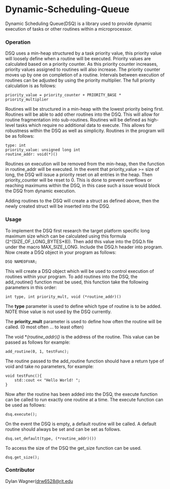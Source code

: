 # Dynamic-Scheduling-Queue
Dynamic Scheduling Queue(DSQ) is a library used to provide dynamic execution of tasks or other routines within a microprocessor. 

### Operation
DSQ uses a min-heap structured by a task priority value, this priority value will loosely define when a routine will be executed. Priority values are calculated based on a priority counter. As this priority counter increases, priority values assigned to routines will also increase. The priority counter moves up by one on completion of a routine. Intervals between execution of routines can be adjusted by using the priority multiplier. The full priority calculation is as follows:

`priority_value = priority_counter + PRIORITY_BASE * priority_multiplier`

Routines will be structured in a min-heap with the lowest priority being first. Routines will be able to add other routines into the DSQ. This will allow for routine fragmentation into sub-routines. Routines will be defined as high-level tasks which require no additional data to execute. This allows for robustness within the DSQ as well as simplicity. Routines in the program will be as follows:
```
type: int
priority_value: unsigned long int
routine_addr: void(*)()
```
Routines on execution will be removed from the min-heap, then the function in routine_addr will be executed. In the event that priority_value >= size of long, the DSQ will issue a priority reset on all entries in the heap. Then priority_counter will be reset to 0. This is done to prevent overflows or reaching maximums within the DSQ, in this case such a issue would block the DSQ from dynamic execution. 

Adding routines to the DSQ will create a struct as defined above, then the newly created struct will be inserted into the DSQ. 

### Usage

To implement the DSQ first research the target platform specific long maximum size which can be calculated using this formula (2^(SIZE_OF_LONG_BYTES*8)). Then add this value into the DSQ.h file under the macro MAX_SIZE_LONG. Include the DSQ.h header into program. Now create a DSQ object in your program as follows:

`DSQ NAMEOFVAR;`

This will create a DSQ object which will be used to control execution of routines within your program. To add routines into the DSQ, the add_routine() function must be used, this function take the following parameters in this order: 

`int type, int priority_mult, void (*routine_addr)()`

The **type** parameter is used to define which type of routine is to be added. NOTE thise value is not used by the DSQ currently. 

The **priority_mult** parameter is used to define how often the routine will be called. (0 most often ... to least often)

The void **(*routine_addr)()** is the address of the routine. This value can be passed as follows for example:

`add_routine(0, 1, testFunc);`

The routine passed to the add_routine function should have a return type of void and take no parameters, for example:

```
void testFunc(){
    std::cout << "Hello World! ";
}
```

Now after the routine has been added into the DSQ, the execute function can be called to run exactly one routine at a time. The execute function can be used as follows:

`dsq.execute();`

On the event the DSQ is empty, a default routine will be called. A default routine should always be set and can be set as follows.

`dsq.set_default(type, (*routine_addr)())`

To access the size of the DSQ the get_size function can be used. 

`dsq.get_size();`

### Contributor
Dylan Wagner(drw6528@rit.edu

